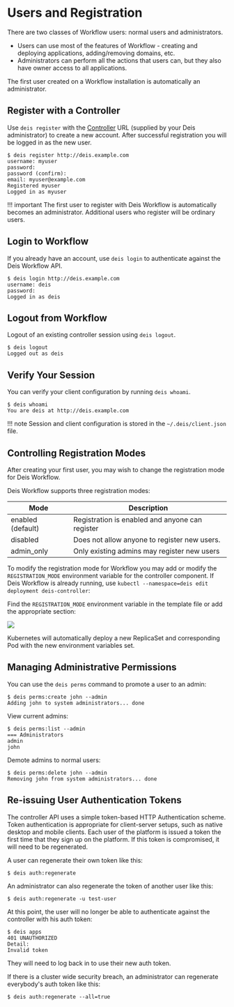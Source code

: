 # Users and Registration

There are two classes of Workflow users: normal users and administrators.

 * Users can use most of the features of Workflow - creating and deploying applications, adding/removing domains, etc.
 * Administrators can perform all the actions that users can, but they also have owner access to all applications.

The first user created on a Workflow installation is automatically an administrator.

## Register with a Controller

Use `deis register` with the [Controller][] URL (supplied by your Deis administrator)
to create a new account. After successful registration you will be logged in as the new user.

    $ deis register http://deis.example.com
    username: myuser
    password:
    password (confirm):
    email: myuser@example.com
    Registered myuser
    Logged in as myuser

!!! important
    The first user to register with Deis Workflow is automatically becomes an administrator. Additional users who register will be ordinary users.

## Login to Workflow

If you already have an account, use `deis login` to authenticate against the Deis Workflow API.

    $ deis login http://deis.example.com
    username: deis
    password:
    Logged in as deis

## Logout from Workflow

Logout of an existing controller session using `deis logout`.

    $ deis logout
    Logged out as deis

## Verify Your Session

You can verify your client configuration by running `deis whoami`.

    $ deis whoami
    You are deis at http://deis.example.com

!!! note
    Session and client configuration is stored in the `~/.deis/client.json` file.

## Controlling Registration Modes

After creating your first user, you may wish to change the registration mode for Deis Workflow.

Deis Workflow supports three registration modes:

| Mode              | Description                                     |
| ---               | ---                                             |
| enabled (default) | Registration is enabled and anyone can register |
| disabled          | Does not allow anyone to register new users.    |
| admin\_only       | Only existing admins may register new users     |

To modify the registration mode for Workflow you may add or modify the `REGISTRATION_MODE` environment variable for the
controller component. If Deis Workflow is already running, use `kubectl --namespace=deis edit deployment deis-controller`:

Find the `REGISTRATION_MODE` environment variable in the template file or add the appropriate section:

![](../images/controller-registration-mode.png)

Kubernetes will automatically deploy a new ReplicaSet and corresponding Pod with the new environment variables set.

## Managing Administrative Permissions

You can use the `deis perms` command to promote a user to an admin:

```
$ deis perms:create john --admin
Adding john to system administrators... done
```

View current admins:

```
$ deis perms:list --admin
=== Administrators
admin
john
```

Demote admins to normal users:

```
$ deis perms:delete john --admin
Removing john from system administrators... done
```

## Re-issuing User Authentication Tokens

The controller API uses a simple token-based HTTP Authentication scheme. Token authentication is appropriate for
client-server setups, such as native desktop and mobile clients. Each user of the platform is issued a token the first
time that they sign up on the platform. If this token is compromised, it will need to be regenerated.

A user can regenerate their own token like this:

    $ deis auth:regenerate

An administrator can also regenerate the token of another user like this:

    $ deis auth:regenerate -u test-user

At this point, the user will no longer be able to authenticate against the controller with his auth token:

    $ deis apps
    401 UNAUTHORIZED
    Detail:
    Invalid token

They will need to log back in to use their new auth token.

If there is a cluster wide security breach, an administrator can regenerate everybody's auth token like this:

    $ deis auth:regenerate --all=true


[controller]: ../understanding-workflow/components.md#controller
